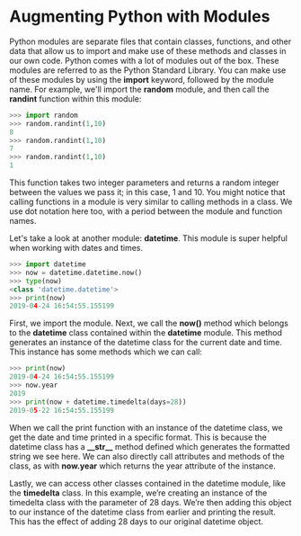 # Augmenting Python with Modules

Python modules are separate files that contain classes, functions, and other data that allow us to import and make use of these methods and classes in our own code. Python comes with a lot of modules out of the box. These modules are referred to as the Python Standard Library. You can make use of these modules by using the **import** keyword, followed by the module name. For example, we'll import the **random** module, and then call the **randint** function within this module:

~~~python
>>> import random
>>> random.randint(1,10)
8
>>> random.randint(1,10)
7
>>> random.randint(1,10)
1
~~~~

This function takes two integer parameters and returns a random integer between the values we pass it; in this case, 1 and 10. You might notice that calling functions in a module is very similar to calling methods in a class. We use dot notation here too, with a period between the module and function names.

Let's take a look at another module: **datetime**. This module is super helpful when working with dates and times.

~~~python
>>> import datetime
>>> now = datetime.datetime.now()
>>> type(now)
<class 'datetime.datetime'>
>>> print(now)
2019-04-24 16:54:55.155199
~~~~

First, we import the module. Next, we call the **now()** method which belongs to the **datetime** class contained within the **datetime** module. This method generates an instance of the datetime class for the current date and time. This instance has some methods which we can call:

~~~python
>>> print(now)
2019-04-24 16:54:55.155199
>>> now.year
2019
>>> print(now + datetime.timedelta(days=28))
2019-05-22 16:54:55.155199
~~~~

When we call the print function with an instance of the datetime class, we get the date and time printed in a specific format. This is because the datetime class has a **\_\_str\_\_** method defined which generates the formatted string we see here. We can also directly call attributes and methods of the class, as with **now.year** which returns the year attribute of the instance.

Lastly, we can access other classes contained in the datetime module, like the **timedelta** class. In this example, we’re creating an instance of the timedelta class with the parameter of 28 days. We’re then adding this object to our instance of the datetime class from earlier and printing the result. This has the effect of adding 28 days to our original datetime object.